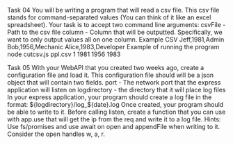  
Task 04
You will be writing a program that will read a csv file.
This csv file stands for command-separated values (You can think of it like an excel spreadsheet).
Your task is to accept two command line arguments:
csvFile - Path to the csv file
column - Column that will be outputted. Specifically, we want to only output values all on one column.
Example CSV
Jeff,1981,Admin
Bob,1956,Mechanic
Alice,1983,Developer
Example of running the program
node cutcsv.js ppl.csv 1
1981
1956
1983
 
Task 05
With your WebAPI that you created two weeks ago, create a configuration file and load it.
This configuration file should will be a json object that will contain two fields.
port - The network port that the express application will listen on
logdirectory - the directory that it will place log files
In your express application, your program should create a log file in the format:
${logdirectory}/log_${date}.log
Once created, your program should be able to write to it.
Before calling listen, create a function that you can use with app.use that will get the ip
from the req and write it to a log file.
Hints:
Use fs/promises and use await on open and appendFile when writing to it.
Consider the open handles w, a, r.
 
